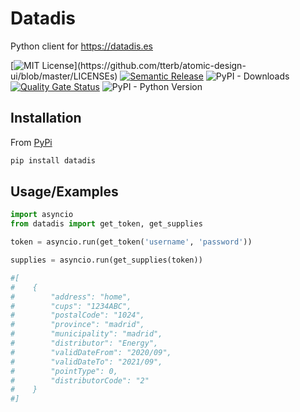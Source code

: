 # Datadis

Python client for <https://datadis.es>

[![MIT License](https://img.shields.io/apm/l/atomic-design-ui.svg?)](https://github.com/tterb/atomic-design-ui/blob/master/LICENSEs)
[![Semantic Release](https://github.com/MrMarble/datadis/actions/workflows/release.yml/badge.svg)](https://github.com/MrMarble/datadis/actions/workflows/release.yml)
![PyPI - Downloads](https://img.shields.io/pypi/dm/datadis)
[![Quality Gate Status](https://sonarcloud.io/api/project_badges/measure?project=MrMarble_datadis&metric=alert_status)](https://sonarcloud.io/dashboard?id=MrMarble_datadis)
![PyPI - Python Version](https://img.shields.io/pypi/pyversions/datadis)

## Installation

From [PyPi](https://pypi.org/project/datadis/)

```bash
pip install datadis
```

## Usage/Examples

```python
import asyncio
from datadis import get_token, get_supplies

token = asyncio.run(get_token('username', 'password'))

supplies = asyncio.run(get_supplies(token))

#[
#    {
#        "address": "home",
#        "cups": "1234ABC",
#        "postalCode": "1024",
#        "province": "madrid",
#        "municipality": "madrid",
#        "distributor": "Energy",
#        "validDateFrom": "2020/09",
#        "validDateTo": "2021/09",
#        "pointType": 0,
#        "distributorCode": "2"
#    }
#]
```
